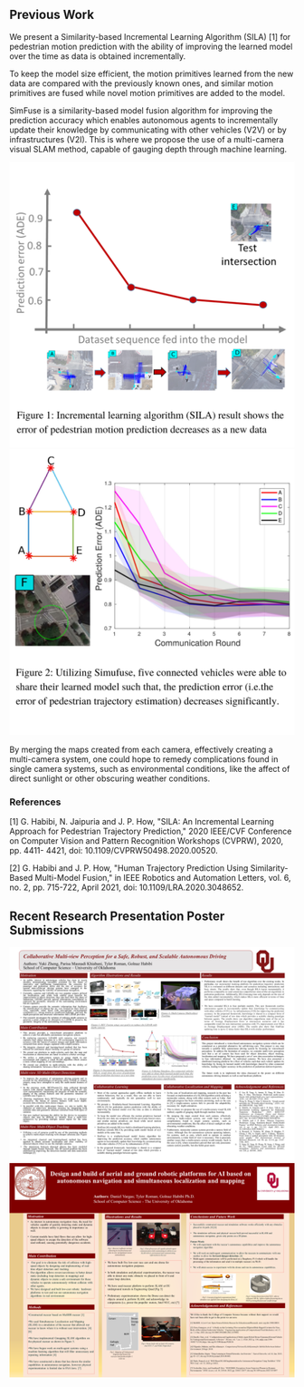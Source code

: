 
  <section>
    <h2>
      Previous Work
    </h2>
    <p>
      We present a Similarity-based Incremental Learning Algorithm
      (SILA) [1] for pedestrian motion prediction with the ability of
      improving the learned model over the time as data is obtained
      incrementally.
    </p>
    <p>
      To keep the model size efficient, the motion primitives learned
      from the new data are compared with the previously known ones,
      and similar motion primitives are fused while novel motion
      primitives are added to the model.
    </p>
    <p>
      SimFuse is a similarity-based model fusion algorithm for
      improving the prediction accuracy which enables autonomous
      agents to incrementally update their knowledge by communicating
      with other vehicles (V2V) or by infrastructures (V2I).
      This is where we propose the use of a multi-camera visual SLAM
      method, capable of gauging depth through machine learning.
    </p>
    <div class="row">
      <img src="/assets/images/graph-1.png" alt="graph 1">
      <img src="/assets/images/graph-2.png" alt="graph-2">
    </div>
  </section>

  <section>
    <p>
      By merging the maps created from each camera, effectively
      creating a multi-camera system, one could hope to remedy
      complications found in single camera systems, such as
      environmental conditions, like the affect of direct sunlight or other
      obscuring weather conditions.
    </p>
    <h3>
      References
    </h3>
    <p> [1] G. Habibi, N. Jaipuria and J. P. How, "SILA: An
      Incremental Learning Approach for Pedestrian
      Trajectory Prediction," 2020 IEEE/CVF
      Conference on Computer Vision and Pattern
      Recognition Workshops (CVPRW), 2020, pp. 4411-
      4421, doi: 10.1109/CVPRW50498.2020.00520.
    </p>
    <p> [2] G. Habibi and J. P. How, "Human Trajectory Prediction Using Similarity-Based
      Multi-Model Fusion," in IEEE Robotics and Automation Letters, vol. 6, no. 2, pp.
      715-722, April 2021, doi: 10.1109/LRA.2020.3048652.
    </p>
  </section>

  <section>
    <h2>
      Recent Research Presentation Poster Submissions
    </h2>
    <div class="row">
      <img src="/assets/images/Airou-research-poster.jpg" alt="Research poster">
    </div>
    <div class="row">
      <img src="/assets/images/RacecarPosterODOT2022.png" alt="Research poster">
    </div>
  </section>
